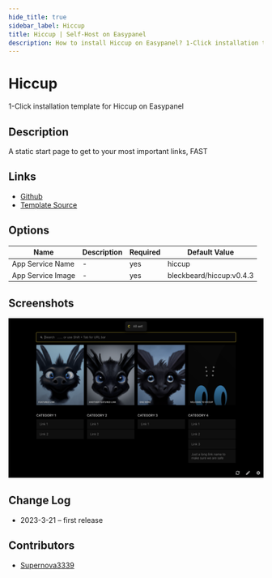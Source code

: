 ```yaml
---
hide_title: true
sidebar_label: Hiccup
title: Hiccup | Self-Host on Easypanel
description: How to install Hiccup on Easypanel? 1-Click installation template for Hiccup on Easypanel
---
```


<!-- generated -->

# Hiccup

1-Click installation template for Hiccup on Easypanel

## Description

A static start page to get to your most important links, FAST

## Links

- [Github](https://github.com/ashwin-pc/hiccup)
- [Template Source](https://github.com/easypanel-io/templates/tree/main/templates/hiccup)

## Options

Name | Description | Required | Default Value
-|-|-|-
App Service Name | - | yes | hiccup
App Service Image | - | yes | bleckbeard/hiccup:v0.4.3

## Screenshots

![Hiccup Screenshot](./assets/screenshot.png)

## Change Log

- 2023-3-21 – first release

## Contributors

- [Supernova3339](https://github.com/Supernova3339)
